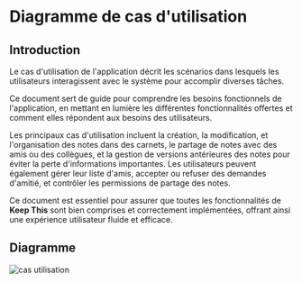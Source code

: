 # Diagramme de cas d'utilisation

## Introduction 

Le cas d'utilisation de l'application décrit les scénarios dans lesquels les utilisateurs interagissent avec le système pour accomplir diverses tâches. 

Ce document sert de guide pour comprendre les besoins fonctionnels de l'application, en mettant en lumière les différentes fonctionnalités offertes et comment elles répondent aux besoins des utilisateurs.

Les principaux cas d'utilisation incluent la création, la modification, et l'organisation des notes dans des carnets, le partage de notes avec des amis ou des collègues, et la gestion de versions antérieures des notes pour éviter la perte d'informations importantes. Les utilisateurs peuvent également gérer leur liste d'amis, accepter ou refuser des demandes d'amitié, et contrôler les permissions de partage des notes.

Ce document est essentiel pour assurer que toutes les fonctionnalités de **Keep This** sont bien comprises et correctement implémentées, offrant ainsi une expérience utilisateur fluide et efficace.

## Diagramme


![cas utilisation](../Assets/cas-utilisation.jpg)

